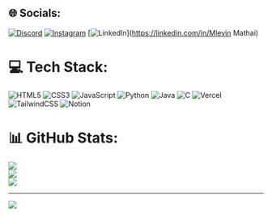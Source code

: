 
## 🌐 Socials:
[![Discord](https://img.shields.io/badge/Discord-%237289DA.svg?logo=discord&logoColor=white)](https://discord.gg/MELVIN#4408) [![Instagram](https://img.shields.io/badge/Instagram-%23E4405F.svg?logo=Instagram&logoColor=white)](https://instagram.com/melvin_mathai__) [![LinkedIn](https://img.shields.io/badge/LinkedIn-%230077B5.svg?logo=linkedin&logoColor=white)](https://linkedin.com/in/Mlevin Mathai) 

# 💻 Tech Stack:
![HTML5](https://img.shields.io/badge/html5-%23E34F26.svg?style=for-the-badge&logo=html5&logoColor=white) ![CSS3](https://img.shields.io/badge/css3-%231572B6.svg?style=for-the-badge&logo=css3&logoColor=white) ![JavaScript](https://img.shields.io/badge/javascript-%23323330.svg?style=for-the-badge&logo=javascript&logoColor=%23F7DF1E) ![Python](https://img.shields.io/badge/python-3670A0?style=for-the-badge&logo=python&logoColor=ffdd54) ![Java](https://img.shields.io/badge/java-%23ED8B00.svg?style=for-the-badge&logo=java&logoColor=white) ![C](https://img.shields.io/badge/c-%2300599C.svg?style=for-the-badge&logo=c&logoColor=white) ![Vercel](https://img.shields.io/badge/vercel-%23000000.svg?style=for-the-badge&logo=vercel&logoColor=white) ![TailwindCSS](https://img.shields.io/badge/tailwindcss-%2338B2AC.svg?style=for-the-badge&logo=tailwind-css&logoColor=white) ![Notion](https://img.shields.io/badge/Notion-%23000000.svg?style=for-the-badge&logo=notion&logoColor=white)
# 📊 GitHub Stats:
![](https://github-readme-stats.vercel.app/api?username=melvin145&theme=tokyonight&hide_border=true&include_all_commits=false&count_private=false)<br/>
![](https://github-readme-streak-stats.herokuapp.com/?user=melvin145&theme=tokyonight&hide_border=true)<br/>
![](https://github-readme-stats.vercel.app/api/top-langs/?username=melvin145&theme=tokyonight&hide_border=true&include_all_commits=false&count_private=false&layout=compact)

---
[![](https://visitcount.itsvg.in/api?id=melvin145&icon=4&color=0)](https://visitcount.itsvg.in)

<!-- Proudly created with GPRM ( https://gprm.itsvg.in ) -->